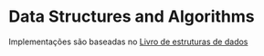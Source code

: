 # Data Structures and Algorithms

Implementações são baseadas no [Livro de estruturas de dados](https://opendatastructures.org/)



